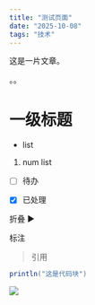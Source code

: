 ```yaml
---
title: "测试页面"
date: "2025-10-08"
tags: "技术"
---
```


这是一片文章。

。。

# 一级标题

- list

1. num list

- [ ] 待办

- [x] 已处理

折叠 ▶

标注

> 引用

```java
println("这是代码块")
```

![](https://prod-files-secure.s3.us-west-2.amazonaws.com/3d3ab806-c904-47f2-9efb-f833d70be49b/adb2a349-439a-411b-a506-81cd487f0c6d/image.png?X-Amz-Algorithm=AWS4-HMAC-SHA256&X-Amz-Content-Sha256=UNSIGNED-PAYLOAD&X-Amz-Credential=ASIAZI2LB466YRQYMJSE%2F20251009%2Fus-west-2%2Fs3%2Faws4_request&X-Amz-Date=20251009T012439Z&X-Amz-Expires=3600&X-Amz-Security-Token=IQoJb3JpZ2luX2VjEDEaCXVzLXdlc3QtMiJIMEYCIQCJOcaSBq0W174L2b9Ysd6Hw56OjgABAUQjkoz8G6hRgQIhAJoHxm2oxGKZjj5x07vgaFrVnXyfqIBWpKAO37eem3wVKogECMr%2F%2F%2F%2F%2F%2F%2F%2F%2F%2FwEQABoMNjM3NDIzMTgzODA1IgxQ9OdTyVfJScNFuy4q3AM8%2FYxbRO4u0O6ekx8DMQ6EnqPnmxlduUX2aFAOjSq7PfLeHqp4%2Bgnp4MkLyRWFriyZmdS%2B6ymWsvS4Xns1xkzQkts9Rg9hjQU3jRGOytQlGufCIBNMGTUCB5nbcMAIijONNF3h8%2BkLK%2F1euVdGbcV2Grb%2B1M95rhnYvu3NwqVHMVJAfyX9OynKZfuyTB0tT9dbn75a%2FTOs8EYDckqascikt3wF1VpPpzN4HxpnCxqTzWU9oYeVHSMW47aGxiNASUkxb9c8dMdAvaUUZ%2Fg0wcELQQ66UFVC%2FLhkUAyWz0Q4W0%2F5XPUA4vLKG2c2VCWPPTC9zLka2zpMXyfLOKhQg2hws4NLTItD3xlfMoEzF5x%2BrATDhrq%2Fp9Fzxe5C376gywqJg4gkkSo1ePCuwivrTg0RiTgxPNcf1Rh0CAIlS1EPMVVoa0hQLYCkhH0AaGKb0JXx62y2e%2BBltrPQc9elLJrl5kgbf%2FjcX6yHWpTJvCSYAGJyDiIfgN%2BIyuBfmUdESaqsFTpLYpmQ0tkdlz%2BkqtZ%2BjFS0i6eQce3B%2FBfXv7loQs4esm8COu%2Bhzz5YLG%2FxcQKf%2BX9Ee5aZHH5CMcAg%2BvPFpbUn3TnRZKAdjU1cRJuEiCN7CFA1q9uJtRtY6DDBhZzHBjqkAfzi5f%2BKCAOALn9DWp1IRTgQtBgy7eN4ZSfBMy5N28RM3IvhS0M0WHY9e5IgxaHR%2FIwhDch4ZITbKzB7vcfk6fmAasleOFc2VG35uTpAAMzyHft4q4zP1DrFPZzVSJ4HhhCttQeVHDEo%2F1QuBZoPxL%2FvcNSzLjHjhPMq9r3MTEMGvjeMxzrD8vV7CSRIyArigueJypOVwXPrYBGDhTRhuoOqm6UQ&X-Amz-Signature=bfd564c8617df0f8eb83dd7151b22b729cb5f3c27d08ce4d781e4abb7ffdfc66&X-Amz-SignedHeaders=host&x-amz-checksum-mode=ENABLED&x-id=GetObject)